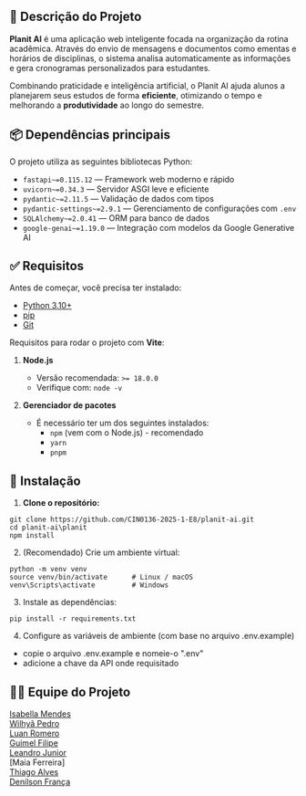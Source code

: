 ## 📌 Descrição do Projeto
**Planit AI** é uma aplicação web inteligente focada na organização da rotina acadêmica. Através do envio de mensagens e documentos como ementas e horários de disciplinas, o sistema analisa automaticamente as informações e gera cronogramas personalizados para estudantes.

Combinando praticidade e inteligência artificial, o Planit AI ajuda alunos a planejarem seus estudos de forma **eficiente**, otimizando o tempo e melhorando a **produtividade** ao longo do semestre.

## 📦 Dependências principais

O projeto utiliza as seguintes bibliotecas Python:

- `fastapi~=0.115.12` — Framework web moderno e rápido
- `uvicorn~=0.34.3` — Servidor ASGI leve e eficiente
- `pydantic~=2.11.5` — Validação de dados com tipos
- `pydantic-settings~=2.9.1` — Gerenciamento de configurações com `.env`
- `SQLAlchemy~=2.0.41` — ORM para banco de dados
- `google-genai~=1.19.0` — Integração com modelos da Google Generative AI

## ✅ Requisitos

Antes de começar, você precisa ter instalado:

- [Python 3.10+](https://www.python.org/downloads/)
- [pip](https://pip.pypa.io/)
- [Git](https://git-scm.com/)  
 
Requisitos para rodar o projeto com **Vite**:

1. **Node.js**
   - Versão recomendada: `>= 18.0.0`
   - Verifique com: `node -v`

2. **Gerenciador de pacotes**
   - É necessário ter um dos seguintes instalados:
     - `npm` (vem com o Node.js) - recomendado
     - `yarn`
     - `pnpm`

## 🔧 Instalação

1. **Clone o repositório:**
```
git clone https://github.com/CIN0136-2025-1-E8/planit-ai.git
cd planit-ai\planit
npm install
```

2. (Recomendado) Crie um ambiente virtual:
```
python -m venv venv
source venv/bin/activate      # Linux / macOS
venv\Scripts\activate         # Windows
```

3. Instale as dependências:
```
pip install -r requirements.txt
```
4. Configure as variáveis de ambiente (com base no arquivo .env.example)
- copie o arquivo .env.example e nomeie-o ".env"
- adicione a chave da API onde requisitado

## 👨‍💻 Equipe do Projeto
[Isabella Mendes](https://github.com/isabellamdsr)  
[Wilhyã Pedro](https://github.com/Wilhy-p)  
[Luan Romero](https://github.com/luanromerolcc)  
[Guimel Filipe](https://github.com/filipeguimel)  
[Leandro Junior](https://github.com/LeandroJrMarques)  
[Maia Ferreira]  
[Thiago Alves](https://github.com/ThAlvesM)  
[Denilson França](https://github.com/altinctrl) 
